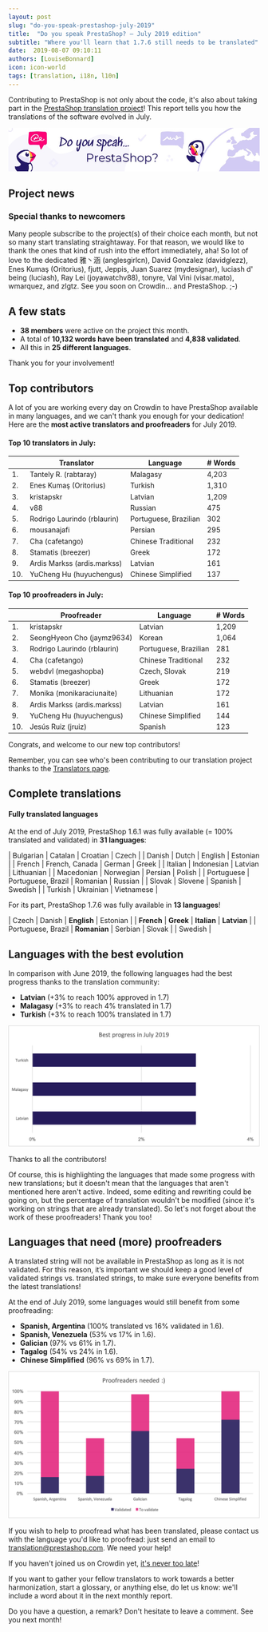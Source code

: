 ```yaml
---
layout: post
slug: "do-you-speak-prestashop-july-2019"
title:  "Do you speak PrestaShop? – July 2019 edition"
subtitle: "Where you'll learn that 1.7.6 still needs to be translated"
date:  2019-08-07 09:10:11
authors: [LouiseBonnard]
icon: icon-world
tags: [translation, i18n, l10n]
---
```


Contributing to PrestaShop is not only about the code, it's also about taking part in the [PrestaShop translation project](https://crowdin.com/project/prestashop-official)! This report tells you how the translations of the software evolved in July.

![Crowdin Monthly banner](/assets/images/2019/01/Build-Crowdin-banner.jpg)

## Project news


### Special thanks to newcomers

Many people subscribe to the project(s) of their choice each month, but not so many start translating straightaway. For that reason, we would like to thank the ones that kind of rush into the effort immediately, aha! So lot of love to the dedicated 雅丶涵 (anglesgirlcn), David Gonzalez (davidglezz), Enes Kumaş (Oritorius), fjutt, Jeppis, Juan Suarez (mydesignar), luciash d' being (luciash), Ray Lei (joyawatchv88), tonyre, Val Vini (visar.mato), wmarquez, and zlgtz. See you soon on Crowdin… and PrestaShop. ;-)


## A few stats
 
* **38 members** were active on the project this month.
* A total of **10,132 words have been translated** and **4,838 validated**.
* All this in **25 different languages**.
 
Thank you for your involvement!
 

## Top contributors
 
A lot of you are working every day on Crowdin to have PrestaShop available in many languages, and we can't thank you enough for your dedication! Here are the **most active translators and proofreaders** for July 2019.

#### Top 10 translators in July:
 
| |Translator | Language | # Words
|-|---------- | -------- | ----------------
 1. | Tantely R. (rabtaray) | Malagasy | 4,203
 2. | Enes Kumaş (Oritorius) | Turkish | 1,310
 3. | kristapskr | Latvian | 1,209
 4. | v88 | Russian | 475
 5. | Rodrigo Laurindo (rblaurin) | Portuguese, Brazilian | 302
 6. | mousanajafi | Persian | 295
 7. | Cha (cafetango) | Chinese Traditional | 232
 8. | Stamatis (breezer) | Greek | 172
 9. | Ardis Markss (ardis.markss) | Latvian | 161
10. | YuCheng Hu (huyuchengus) | Chinese Simplified | 137
 
 
#### Top 10 proofreaders in July:
 
| | Proofreader | Language | # Words
|-| ---------- | -------- | ----------------
 1. | kristapskr | Latvian | 1,209
 2. | SeongHyeon Cho (jaymz9634) | Korean | 1,064
 3. | Rodrigo Laurindo (rblaurin) | Portuguese, Brazilian | 281
 4. | Cha (cafetango) | Chinese Traditional | 232
 5. | webdvl (megashopba) | Czech, Slovak | 219
 6. | Stamatis (breezer) | Greek | 172
 7. | Monika (monikaraciunaite) | Lithuanian | 172
 8. | Ardis Markss (ardis.markss) | Latvian | 161
 9. | YuCheng Hu (huyuchengus) | Chinese Simplified | 144
10. | Jesús Ruiz (jruiz) | Spanish | 123

Congrats, and welcome to our new top contributors!
 
Remember, you can see who's been contributing to our translation project thanks to the [Translators page](http://translators.prestashop.com/).
 
 
## Complete translations
 
#### Fully translated languages
 
At the end of July 2019, PrestaShop 1.6.1 was fully available (= 100% translated and validated) in **31 languages**:
 
| Bulgarian | Catalan | Croatian | Czech |
| Danish | Dutch | English | Estonian |
| French | French, Canada | German | Greek |
| Italian | Indonesian | Latvian | Lithuanian |
| Macedonian | Norwegian | Persian | Polish |
| Portuguese | Portuguese, Brazil | Romanian | Russian |
| Slovak | Slovene | Spanish | Swedish |
| Turkish | Ukrainian | Vietnamese |
 
For its part, PrestaShop 1.7.6 was fully available in **13 languages**!
 
| Czech | Danish | **English** | Estonian |
| **French** | **Greek** | **Italian** | **Latvian** |
| Portuguese, Brazil | **Romanian** | Serbian | Slovak |
| Swedish |

 
## Languages with the best evolution
 
In comparison with June 2019, the following languages had the best progress thanks to the translation community:
 
* **Latvian** (+3% to reach 100% approved in 1.7)
* **Malagasy** (+3% to reach 4% translated in 1.7)
* **Turkish** (+3% to reach 100% translated in 1.7)
 
![Best translation progress for July 2019](/assets/images/2019/08/Build-Crowdin-progress-July19.png)
 
Thanks to all the contributors!
 
Of course, this is highlighting the languages that made some progress with new translations; but it doesn't mean that the languages that aren't mentioned here aren't active. Indeed, some editing and rewriting could be going on, but the percentage of translation wouldn't be modified (since it's working on strings that are already translated). So let's not forget about the work of these proofreaders! Thank you too!
 
 
## Languages that need (more) proofreaders
 
A translated string will not be available in PrestaShop as long as it is not validated. For this reason, it’s important we should keep a good level of validated strings vs. translated strings, to make sure everyone benefits from the latest translations!
 
At the end of July 2019, some languages would still benefit from some proofreading:
 
* **Spanish, Argentina** (100% translated vs 16% validated in 1.6).
* **Spanish, Venezuela** (53% vs 17% in 1.6).
* **Galician** (97% vs 61% in 1.7).
* **Tagalog** (54% vs 24% in 1.6).
* **Chinese Simplified** (96% vs 69% in 1.7).
 
![Languages that need proofreading](/assets/images/2019/08/Build-Crowdin-proofreading-July19.png)
 
If you wish to help to proofread what has been translated, please contact us with the language you'd like to proofread: just send an email to translation@prestashop.com. We need your help! 
 
If you haven't joined us on Crowdin yet, [it's never too late](https://crowdin.com/project/prestashop-official)!
 
If you want to gather your fellow translators to work towards a better harmonization, start a glossary, or anything else, do let us know: we'll include a word about it in the next monthly report.
 
Do you have a question, a remark? Don't hesitate to leave a comment. See you next month!
